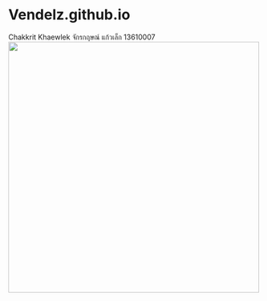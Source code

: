 # Vendelz.github.io
Chakkrit Khaewlek จักรกฤษณ์ แก้วเล็ก 13610007
<br>
<img src="C:/Users/ICT/Documents/GitHub/Vendelz.github.io/AG.jpg" width=500px hight=500px>